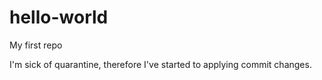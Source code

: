 # hello-world

My first repo

I'm sick of quarantine, therefore I've started to applying commit changes. 
